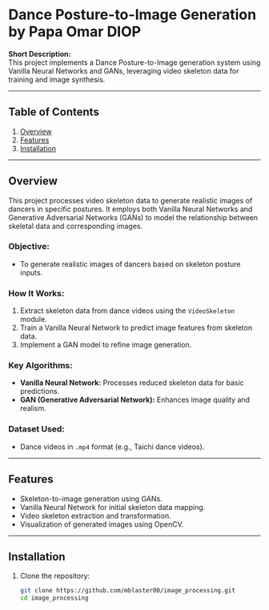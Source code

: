 # Dance Posture-to-Image Generation by Papa Omar DIOP

**Short Description:**  
This project implements a Dance Posture-to-Image generation system using Vanilla Neural Networks and GANs, leveraging video skeleton data for training and image synthesis.

---

## Table of Contents

1. [Overview](#overview)  
2. [Features](#features)  
3. [Installation](#installation)  
---

## Overview

This project processes video skeleton data to generate realistic images of dancers in specific postures. It employs both Vanilla Neural Networks and Generative Adversarial Networks (GANs) to model the relationship between skeletal data and corresponding images.

### Objective:
- To generate realistic images of dancers based on skeleton posture inputs.  

### How It Works:
1. Extract skeleton data from dance videos using the `VideoSkeleton` module.  
2. Train a Vanilla Neural Network to predict image features from skeleton data.  
3. Implement a GAN model to refine image generation.  

### Key Algorithms:
- **Vanilla Neural Network:** Processes reduced skeleton data for basic predictions.  
- **GAN (Generative Adversarial Network):** Enhances image quality and realism.  

### Dataset Used:
- Dance videos in `.mp4` format (e.g., Taichi dance videos).  

---

## Features

- Skeleton-to-image generation using GANs.  
- Vanilla Neural Network for initial skeleton data mapping.  
- Video skeleton extraction and transformation.  
- Visualization of generated images using OpenCV.  

---

## Installation

1. Clone the repository:  
   ```bash
   git clone https://github.com/mblaster00/image_processing.git
   cd image_processing
